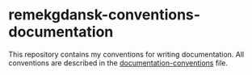 # remekgdansk-conventions-documentation

This repository contains my conventions for writing documentation. All conventions are described in the [documentation-conventions](https://github.com/RemekGdansk/remekgdansk-conventions-documentation/blob/master/documentation-conventions/documentation-conventions.md) file.

